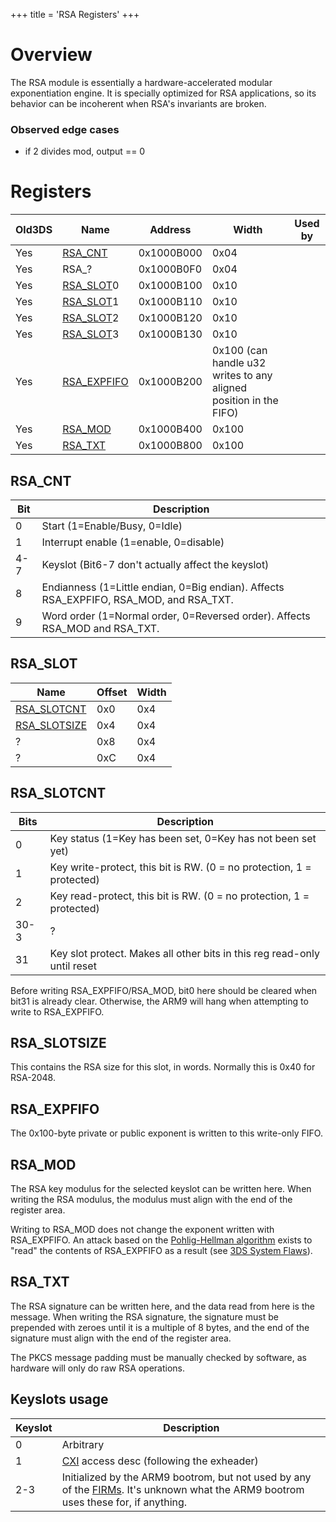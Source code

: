 +++
title = 'RSA Registers'
+++

# Overview

The RSA module is essentially a hardware-accelerated modular
exponentiation engine. It is specially optimized for RSA applications,
so its behavior can be incoherent when RSA's invariants are broken.

### Observed edge cases

- if 2 divides mod, output == 0

# Registers

| Old3DS | Name                                   | Address    | Width                                                             | Used by |
|--------|----------------------------------------|------------|-------------------------------------------------------------------|---------|
| Yes    | [RSA_CNT](#rsa_cnt "wikilink")         | 0x1000B000 | 0x04                                                              |         |
| Yes    | RSA_?                                 | 0x1000B0F0 | 0x04                                                              |         |
| Yes    | [RSA_SLOT](#rsa_slot "wikilink")0      | 0x1000B100 | 0x10                                                              |         |
| Yes    | [RSA_SLOT](#rsa_slot "wikilink")1      | 0x1000B110 | 0x10                                                              |         |
| Yes    | [RSA_SLOT](#rsa_slot "wikilink")2      | 0x1000B120 | 0x10                                                              |         |
| Yes    | [RSA_SLOT](#rsa_slot "wikilink")3      | 0x1000B130 | 0x10                                                              |         |
| Yes    | [RSA_EXPFIFO](#rsa_expfifo "wikilink") | 0x1000B200 | 0x100 (can handle u32 writes to any aligned position in the FIFO) |         |
| Yes    | [RSA_MOD](#rsa_mod "wikilink")         | 0x1000B400 | 0x100                                                             |         |
| Yes    | [RSA_TXT](#rsa_txt "wikilink")         | 0x1000B800 | 0x100                                                             |         |

## RSA_CNT

| Bit | Description                                                                            |
|-----|----------------------------------------------------------------------------------------|
| 0   | Start (1=Enable/Busy, 0=Idle)                                                          |
| 1   | Interrupt enable (1=enable, 0=disable)                                                 |
| 4-7 | Keyslot (Bit6-7 don't actually affect the keyslot)                                     |
| 8   | Endianness (1=Little endian, 0=Big endian). Affects RSA_EXPFIFO, RSA_MOD, and RSA_TXT. |
| 9   | Word order (1=Normal order, 0=Reversed order). Affects RSA_MOD and RSA_TXT.            |

## RSA_SLOT

| Name                                     | Offset | Width |
|------------------------------------------|--------|-------|
| [RSA_SLOTCNT](#rsa_slotcnt "wikilink")   | 0x0    | 0x4   |
| [RSA_SLOTSIZE](#rsa_slotsize "wikilink") | 0x4    | 0x4   |
| ?                                        | 0x8    | 0x4   |
| ?                                        | 0xC    | 0x4   |

## RSA_SLOTCNT

| Bits | Description                                                              |
|------|--------------------------------------------------------------------------|
| 0    | Key status (1=Key has been set, 0=Key has not been set yet)              |
| 1    | Key write-protect, this bit is RW. (0 = no protection, 1 = protected)    |
| 2    | Key read-protect, this bit is RW. (0 = no protection, 1 = protected)     |
| 30-3 | ?                                                                        |
| 31   | Key slot protect. Makes all other bits in this reg read-only until reset |

Before writing RSA_EXPFIFO/RSA_MOD, bit0 here should be cleared when
bit31 is already clear. Otherwise, the ARM9 will hang when attempting to
write to RSA_EXPFIFO.

## RSA_SLOTSIZE

This contains the RSA size for this slot, in words. Normally this is
0x40 for RSA-2048.

## RSA_EXPFIFO

The 0x100-byte private or public exponent is written to this write-only
FIFO.

## RSA_MOD

The RSA key modulus for the selected keyslot can be written here. When
writing the RSA modulus, the modulus must align with the end of the
register area.

Writing to RSA_MOD does not change the exponent written with
RSA_EXPFIFO. An attack based on the [Pohlig-Hellman
algorithm](wikipedia:Pohlig-Hellman_algorithm "wikilink") exists to
"read" the contents of RSA_EXPFIFO as a result (see [3DS System
Flaws](3DS_System_Flaws#Hardware "wikilink")).

## RSA_TXT

The RSA signature can be written here, and the data read from here is
the message. When writing the RSA signature, the signature must be
prepended with zeroes until it is a multiple of 8 bytes, and the end of
the signature must align with the end of the register area.

The PKCS message padding must be manually checked by software, as
hardware will only do raw RSA operations.

## Keyslots usage

| Keyslot | Description                                                                                                                                           |
|---------|-------------------------------------------------------------------------------------------------------------------------------------------------------|
| 0       | Arbitrary                                                                                                                                             |
| 1       | [CXI](NCCH#CXI "wikilink") access desc (following the exheader)                                                                                       |
| 2-3     | Initialized by the ARM9 bootrom, but not used by any of the [FIRMs](FIRM "wikilink"). It's unknown what the ARM9 bootrom uses these for, if anything. |
